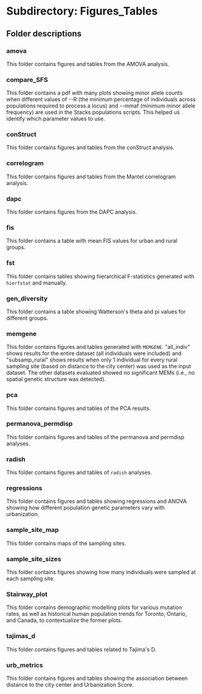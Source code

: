 # Subdirectory: Figures_Tables

## Folder descriptions

### amova

This folder contains figures and tables from the AMOVA analysis.

### compare_SFS

This folder contains a pdf with many plots showing minor allele counts when different values of --R (the minimum percentage of individuals across populations required to process a locus) and --mmaf (minimum minor allele frequency) are used in the Stacks populations scripts. This helped us identify which parameter values to use.

### conStruct

This folder contains figures and tables from the conStruct analysis.

### correlogram

This folder contains figures and tables from the Mantel correlogram analysis.

### dapc

This folder contains figures from the DAPC analysis.

### fis

This folder contains a table with mean FIS values for urban and rural groups.

### fst

This folder contains tables showing hierarchical F-statistics generated with `hierfstat` and manually.

### gen_diversity

This folder contains a table showing Watterson's theta and pi values for different groups.

### memgene

This folder contains figures and tables generated with `MEMGENE`. "all_indiv" shows results for the entire dataset (all individuals were included) and "subsamp_rural" shows results when only 1 individual for every rural sampling site (based on distance to the city center) was used as the input dataset. The other datasets evaluated showed no significant MEMs (i.e., no spatial genetic structure was detected).

### pca

This folder contains figures and tables of the PCA results.

### permanova_permdisp

This folder contains figures and tables of the permanova and permdisp analyses.

### radish

This folder contains figures and tables of `radish` analyses.

### regressions

This folder contains figures and tables showing regressions and ANOVA showing how different population genetic parameters vary with urbanization.

### sample_site_map

This folder contains maps of the sampling sites.

### sample_site_sizes

This folder contains figures showing how many individuals were sampled at each sampling site.

### Stairway_plot

This folder contains demographic modelling plots for various mutation rates, as well as historical human population trends for Toronto, Ontario, and Canada, to contextualize the former plots.

### tajimas_d

This folder contains figures and tables related to Tajima's D.

### urb_metrics

This folder contains figures and tables showing the association between distance to the city center and Urbanization Score.
